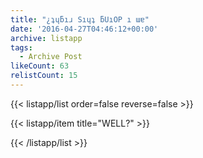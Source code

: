 ```yaml
---
title: "¿ʇɥƃıɹ Sıɥʇ ƃUıOP ı ɯɐ"
date: '2016-04-27T04:46:12+00:00'
archive: listapp
tags: 
  - Archive Post
likeCount: 63
relistCount: 15
---
```



{{< listapp/list order=false reverse=false >}}

   {{< listapp/item title="WELL?" >}}

{{< /listapp/list >}}
